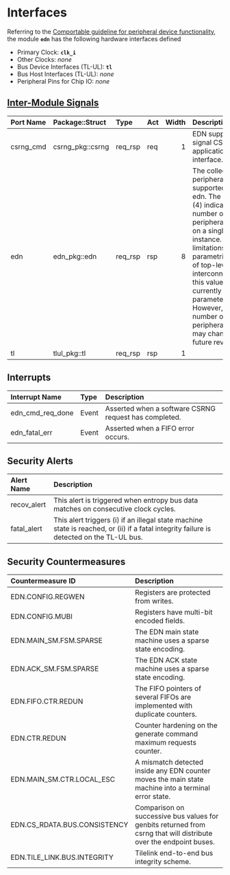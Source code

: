 # Interfaces

<!-- BEGIN CMDGEN util/regtool.py --interfaces ./hw/ip/edn/data/edn.hjson -->
Referring to the [Comportable guideline for peripheral device functionality](https://opentitan.org/book/doc/contributing/hw/comportability), the module **`edn`** has the following hardware interfaces defined
- Primary Clock: **`clk_i`**
- Other Clocks: *none*
- Bus Device Interfaces (TL-UL): **`tl`**
- Bus Host Interfaces (TL-UL): *none*
- Peripheral Pins for Chip IO: *none*

## [Inter-Module Signals](https://opentitan.org/book/doc/contributing/hw/comportability/index.html#inter-signal-handling)

| Port Name   | Package::Struct   | Type    | Act   |   Width | Description                                                                                                                                                                                                                                                                                                                   |
|:------------|:------------------|:--------|:------|--------:|:------------------------------------------------------------------------------------------------------------------------------------------------------------------------------------------------------------------------------------------------------------------------------------------------------------------------------|
| csrng_cmd   | csrng_pkg::csrng  | req_rsp | req   |       1 | EDN supports a signal CSRNG application interface.                                                                                                                                                                                                                                                                            |
| edn         | edn_pkg::edn      | req_rsp | rsp   |       8 | The collection of peripheral ports supported by edn. The width (4) indicates the number of peripheral ports on a single instance. Due to limitations in the parametrization of top-level interconnects this value is not currently parameterizable.  However, the number of peripheral ports may change in a future revision. |
| tl          | tlul_pkg::tl      | req_rsp | rsp   |       1 |                                                                                                                                                                                                                                                                                                                               |

## Interrupts

| Interrupt Name   | Type   | Description                                           |
|:-----------------|:-------|:------------------------------------------------------|
| edn_cmd_req_done | Event  | Asserted when a software CSRNG request has completed. |
| edn_fatal_err    | Event  | Asserted when a FIFO error occurs.                    |

## Security Alerts

| Alert Name   | Description                                                                                                                              |
|:-------------|:-----------------------------------------------------------------------------------------------------------------------------------------|
| recov_alert  | This alert is triggered when entropy bus data matches on consecutive clock cycles.                                                       |
| fatal_alert  | This alert triggers (i) if an illegal state machine state is reached, or (ii) if a fatal integrity failure is detected on the TL-UL bus. |

## Security Countermeasures

| Countermeasure ID            | Description                                                                                                       |
|:-----------------------------|:------------------------------------------------------------------------------------------------------------------|
| EDN.CONFIG.REGWEN            | Registers are protected from writes.                                                                              |
| EDN.CONFIG.MUBI              | Registers have multi-bit encoded fields.                                                                          |
| EDN.MAIN_SM.FSM.SPARSE       | The EDN main state machine uses a sparse state encoding.                                                          |
| EDN.ACK_SM.FSM.SPARSE        | The EDN ACK state machine uses a sparse state encoding.                                                           |
| EDN.FIFO.CTR.REDUN           | The FIFO pointers of several FIFOs are implemented with duplicate counters.                                       |
| EDN.CTR.REDUN                | Counter hardening on the generate command maximum requests counter.                                               |
| EDN.MAIN_SM.CTR.LOCAL_ESC    | A mismatch detected inside any EDN counter moves the main state machine into a terminal error state.              |
| EDN.CS_RDATA.BUS.CONSISTENCY | Comparison on successive bus values for genbits returned from csrng that will distribute over the endpoint buses. |
| EDN.TILE_LINK.BUS.INTEGRITY  | Tilelink end-to-end bus integrity scheme.                                                                         |


<!-- END CMDGEN -->
